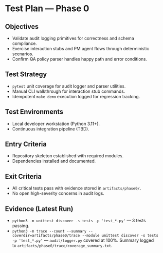 # Test Plan — Phase 0

## Objectives
- Validate audit logging primitives for correctness and schema compliance.
- Exercise interaction stubs and PM agent flows through deterministic scenarios.
- Confirm QA policy parser handles happy path and error conditions.

## Test Strategy
- `pytest` unit coverage for audit logger and parser utilities.
- Manual CLI walkthrough for interaction stub commands.
- Idempotent `make demo` execution logged for regression tracking.

## Test Environments
- Local developer workstation (Python 3.11+).
- Continuous integration pipeline (TBD).

## Entry Criteria
- Repository skeleton established with required modules.
- Dependencies installed and documented.

## Exit Criteria
- All critical tests pass with evidence stored in `artifacts/phase0/`.
- No open high-severity concerns in audit logs.

## Evidence (Latest Run)
- `python3 -m unittest discover -s tests -p 'test_*.py'` — 3 tests passing.
- `python3 -m trace --count --summary --coverdir=artifacts/phase0/trace --module unittest discover -s tests -p 'test_*.py'` — `audit/logger.py` covered at 100%. Summary logged to `artifacts/phase0/trace/coverage_summary.txt`.
